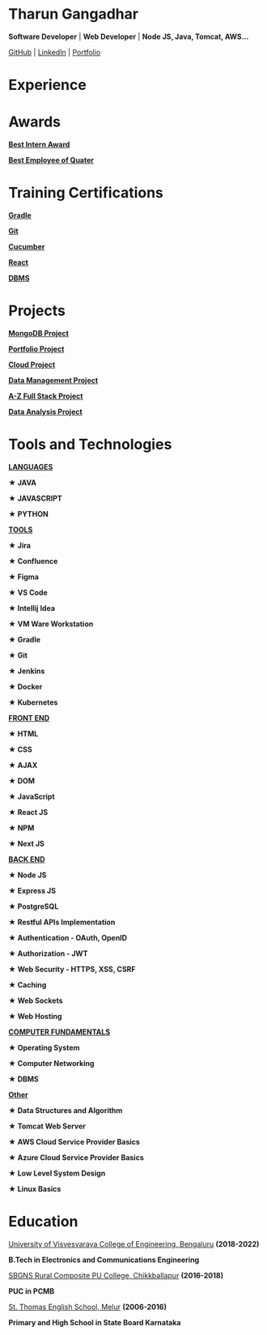 # Tharun Gangadhar

**Software Developer** | **Web Developer** | **Node JS, Java, Tomcat, AWS...**

[GitHub](https://github.com/Tharun-Gangadhar) | [LinkedIn](https://www.linkedin.com/in/tharun-tg/) | [Portfolio](https://portifx.com/)


# Experience


# Awards

**[Best Intern Award]()**

**[Best Employee of Quater]()**


# Training Certifications

**[Gradle]()**

**[Git]()**

**[Cucumber]()**

**[React]()**

**[DBMS]()**

# Projects

**[MongoDB Project]()**

**[Portfolio Project]()**

**[Cloud Project]()**

**[Data Management Project]()**

**[A-Z Full Stack Project]()**

**[Data Analysis Project]()**


# Tools and Technologies

**[LANGUAGES]()**

**★ JAVA**

**★ JAVASCRIPT**

**★ PYTHON**

**[TOOLS]()**

**★ Jira**

**★ Confluence**

**★ Figma**

**★ VS Code**

**★ Intellij Idea**

**★ VM Ware Workstation**

**★ Gradle**

**★ Git**

**★ Jenkins**

**★ Docker**

**★ Kubernetes**

**[FRONT END]()**

**★ HTML**

**★ CSS**

**★ AJAX**

**★ DOM**

**★ JavaScript**

**★ React JS**

**★ NPM**

**★ Next JS**

**[BACK END]()**

**★ Node JS**

**★ Express JS**

**★ PostgreSQL**

**★ Restful APIs Implementation**

**★ Authentication - OAuth, OpenID**

**★ Authorization  - JWT**

**★ Web Security - HTTPS, XSS, CSRF**

**★ Caching**

**★ Web Sockets**

**★ Web Hosting**

**[COMPUTER FUNDAMENTALS]()**

**★ Operating System**

**★ Computer Networking**

**★ DBMS**

**[Other]()**

**★ Data Structures and Algorithm**

**★ Tomcat Web Server**

**★ AWS Cloud Service Provider Basics**

**★ Azure Cloud Service Provider Basics**

**★ Low Level System Design**

**★ Linux Basics**


# Education

[University of Visvesvaraya College of Engineering, Bengaluru](https://uvce.ac.in/) **(2018-2022)**

**B.Tech in Electronics and Communications Engineering**

[SBGNS Rural Composite PU College, Chikkballapur](https://schools.org.in/chikkaballapura/29290324951/sbgns-rural-pu-college-agalagurki.html) **(2016-2018)**

**PUC in PCMB**

[St. Thomas English School, Melur]() **(2006-2016)** 

**Primary and High School in State Board Karnataka**
